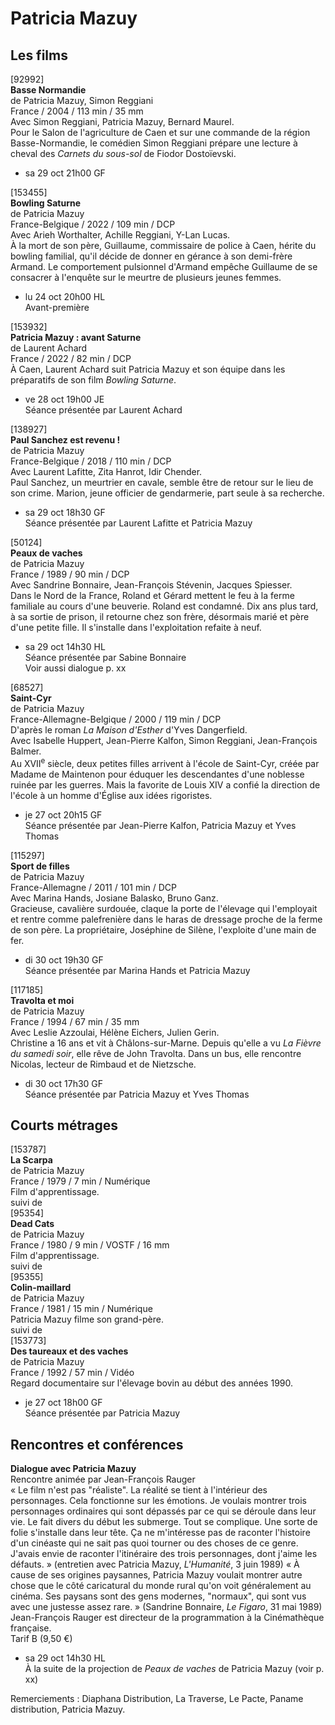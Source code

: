 # Patricia Mazuy

## Les films

[92992]  
**Basse Normandie**  
de Patricia Mazuy, Simon Reggiani  
France / 2004 / 113 min / 35 mm  
Avec Simon Reggiani, Patricia Mazuy, Bernard Maurel.  
Pour le Salon de l'agriculture de Caen et sur une commande de la région Basse-Normandie, le comédien Simon Reggiani prépare une lecture à cheval des _Carnets du sous-sol_ de Fiodor Dostoïevski.

- sa 29 oct 21h00 GF

[153455]  
**Bowling Saturne**  
de Patricia Mazuy  
France-Belgique / 2022 / 109 min / DCP  
Avec Arieh Worthalter, Achille Reggiani, Y-Lan Lucas.  
À la mort de son père, Guillaume, commissaire de police à Caen, hérite du bowling familial, qu'il décide de donner en gérance à son demi-frère Armand. Le comportement pulsionnel d'Armand empêche Guillaume de se consacrer à l'enquête sur le meurtre de plusieurs jeunes femmes.

- lu 24 oct 20h00 HL  
Avant-première

[153932]  
**Patricia Mazuy : avant Saturne**  
de Laurent Achard  
France / 2022 / 82 min / DCP  
À Caen, Laurent Achard suit Patricia Mazuy et son équipe dans les préparatifs de son film _Bowling Saturne_.

- ve 28 oct 19h00 JE  
Séance présentée par Laurent Achard

[138927]  
**Paul Sanchez est revenu !**  
de Patricia Mazuy  
France-Belgique / 2018 / 110 min / DCP  
Avec Laurent Lafitte, Zita Hanrot, Idir Chender.  
Paul Sanchez, un meurtrier en cavale, semble être de retour sur le lieu de son crime. Marion, jeune officier de gendarmerie, part seule à sa recherche.

- sa 29 oct 18h30 GF  
Séance présentée par Laurent Lafitte et Patricia Mazuy

[50124]  
**Peaux de vaches**  
de Patricia Mazuy  
France / 1989 / 90 min / DCP  
Avec Sandrine Bonnaire, Jean-François Stévenin, Jacques Spiesser.  
Dans le Nord de la France, Roland et Gérard mettent le feu à la ferme familiale au cours d'une beuverie. Roland est condamné. Dix ans plus tard, à sa sortie de prison, il retourne chez son frère, désormais marié et père d'une petite fille. Il s'installe dans l'exploitation refaite à neuf.

- sa 29 oct 14h30 HL  
Séance présentée par Sabine Bonnaire  
Voir aussi dialogue p. xx

[68527]  
**Saint-Cyr**  
de Patricia Mazuy  
France-Allemagne-Belgique / 2000 / 119 min / DCP  
D'après le roman _La Maison d'Esther_ d'Yves Dangerfield.  
Avec Isabelle Huppert, Jean-Pierre Kalfon, Simon Reggiani, Jean-François Balmer.  
Au XVII<sup>e</sup> siècle, deux petites filles arrivent à l'école de Saint-Cyr, créée par Madame de Maintenon pour éduquer les descendantes d'une noblesse ruinée par les guerres. Mais la favorite de Louis XIV a confié la direction de l'école à un homme d'Église aux idées rigoristes.

- je 27 oct 20h15 GF  
Séance présentée par Jean-Pierre Kalfon, Patricia Mazuy et Yves Thomas

[115297]  
**Sport de filles**  
de Patricia Mazuy  
France-Allemagne / 2011 / 101 min / DCP  
Avec Marina Hands, Josiane Balasko, Bruno Ganz.  
Gracieuse, cavalière surdouée, claque la porte de l'élevage qui l'employait et rentre comme palefrenière dans le haras de dressage proche de la ferme de son père. La propriétaire, Joséphine de Silène, l'exploite d'une main de fer.

- di 30 oct 19h30 GF  
Séance présentée par Marina Hands et Patricia Mazuy

[117185]  
**Travolta et moi**  
de Patricia Mazuy  
France / 1994 / 67 min / 35 mm  
Avec Leslie Azzoulai, Hélène Eichers, Julien Gerin.  
Christine a 16 ans et vit à Châlons-sur-Marne. Depuis qu'elle a vu _La Fièvre du samedi soir_, elle rêve de John Travolta. Dans un bus, elle rencontre Nicolas, lecteur de Rimbaud et de Nietzsche.

- di 30 oct 17h30 GF  
Séance présentée par Patricia Mazuy et Yves Thomas

## Courts métrages

[153787]  
**La Scarpa**  
de Patricia Mazuy  
France / 1979 / 7 min / Numérique  
Film d'apprentissage.  
suivi de  
[95354]  
**Dead Cats**  
de Patricia Mazuy  
France / 1980 / 9 min / VOSTF / 16 mm  
Film d'apprentissage.  
suivi de  
[95355]  
**Colin-maillard**  
de Patricia Mazuy  
France / 1981 / 15 min / Numérique  
Patricia Mazuy filme son grand-père.  
suivi de  
[153773]  
**Des taureaux et des vaches**  
de Patricia Mazuy  
France / 1992 / 57 min / Vidéo  
Regard documentaire sur l'élevage bovin au début des années 1990.

- je 27 oct 18h00 GF  
Séance présentée par Patricia Mazuy

## Rencontres et conférences

**Dialogue avec Patricia Mazuy**  
Rencontre animée par Jean-François Rauger  
« Le film n'est pas "réaliste". La réalité se tient à l'intérieur des personnages. Cela fonctionne sur les émotions. Je voulais montrer trois personnages ordinaires qui sont dépassés par ce qui se déroule dans leur vie. Le fait divers du début les submerge. Tout se complique. Une sorte de folie s'installe dans leur tête. Ça ne m'intéresse pas de raconter l'histoire d'un cinéaste qui ne sait pas quoi tourner ou des choses de ce genre. J'avais envie de raconter l'itinéraire des trois personnages, dont j'aime les défauts. » (entretien avec Patricia Mazuy, _L'Humanité_, 3 juin 1989) « À cause de ses origines paysannes, Patricia Mazuy voulait montrer autre chose que le côté caricatural du monde rural qu'on voit généralement au cinéma. Ses paysans sont des gens modernes, "normaux", qui sont vus avec une justesse assez rare. » (Sandrine Bonnaire, _Le Figaro_, 31 mai 1989)  
Jean-François Rauger est directeur de la programmation à la Cinémathèque française.  
Tarif B (9,50 €)

- sa 29 oct 14h30 HL  
À la suite de la projection de _Peaux de vaches_ de Patricia Mazuy (voir p. xx)

Remerciements : Diaphana Distribution, La Traverse, Le Pacte, Paname distribution, Patricia Mazuy.